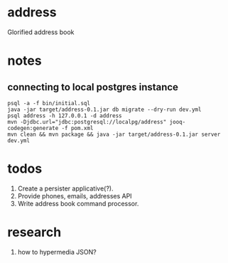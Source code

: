 # address
Glorified address book

# notes
## connecting to local postgres instance
```
psql -a -f bin/initial.sql
java -jar target/address-0.1.jar db migrate --dry-run dev.yml
psql address -h 127.0.0.1 -d address
mvn -Djdbc.url="jdbc:postgresql://localpg/address" jooq-codegen:generate -f pom.xml
mvn clean && mvn package && java -jar target/address-0.1.jar server dev.yml
```

# todos
1) Create a persister applicative(?).
2) Provide phones, emails, addresses API
3) Write address book command processor.

# research
1) how to hypermedia JSON?
